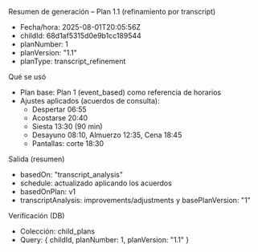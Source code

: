 Resumen de generación – Plan 1.1 (refinamiento por transcript)

- Fecha/hora: 2025-08-01T20:05:56Z
- childId: 68d1af5315d0e9b1cc189544
- planNumber: 1
- planVersion: "1.1"
- planType: transcript_refinement

Qué se usó

- Plan base: Plan 1 (event_based) como referencia de horarios
- Ajustes aplicados (acuerdos de consulta):
  - Despertar 06:55
  - Acostarse 20:40
  - Siesta 13:30 (90 min)
  - Desayuno 08:10, Almuerzo 12:35, Cena 18:45
  - Pantallas: corte 18:30

Salida (resumen)

- basedOn: "transcript_analysis"
- schedule: actualizado aplicando los acuerdos
- basedOnPlan: v1
- transcriptAnalysis: improvements/adjustments y basePlanVersion: "1"

Verificación (DB)

- Colección: child_plans
- Query: { childId, planNumber: 1, planVersion: "1.1" }

